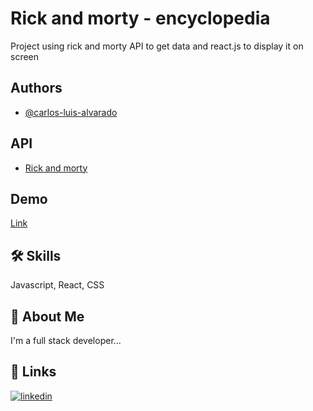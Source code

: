 
# Rick and morty - encyclopedia

Project using rick and morty API to get data and react.js to display it on screen


## Authors

- [@carlos-luis-alvarado](https://github.com/carlos-luis-alvarado)

## API

- [Rick and morty](https://rickandmortyapi.com/)

## Demo

[Link](https://rick-and-morty-cla.netlify.app/)


## 🛠 Skills
Javascript, React, CSS



## 🚀 About Me
I'm a full stack developer...


## 🔗 Links
[![linkedin](https://img.shields.io/badge/linkedin-0A66C2?style=for-the-badge&logo=linkedin&logoColor=white)](https://www.linkedin.com/in/carlos-luis-alvarado-a4aaa9236/)




